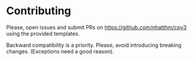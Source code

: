 # Contributing

Please, open issues and submit PRs on https://github.com/nhatthm/cpy3 using the provided templates.

Backward compatibility is a priority. Please, avoid introducing breaking changes. (Exceptions need a good reason).
